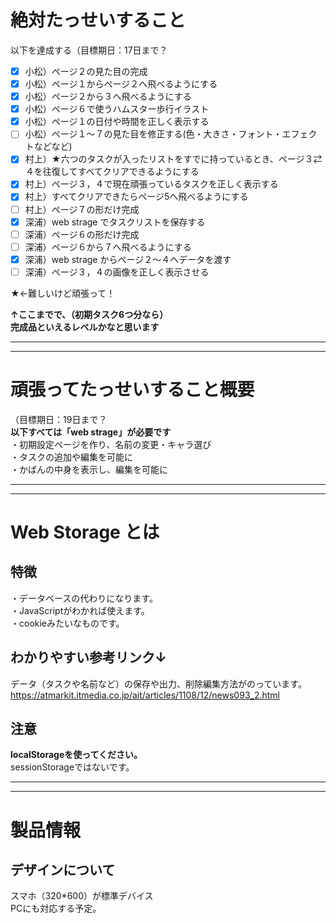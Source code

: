 # 絶対たっせいすること

以下を達成する（目標期日：17日まで？  

- [x] 小松）ページ２の見た目の完成
- [x] 小松）ページ１からページ２へ飛べるようにする
- [x] 小松）ページ２から３へ飛べるようにする
- [x] 小松）ページ６で使うハムスター歩行イラスト
- [x] 小松）ページ１の日付や時間を正しく表示する
- [ ] 小松）ページ１～７の見た目を修正する(色・大きさ・フォント・エフェクトなどなど)
- [x] 村上）★六つのタスクが入ったリストをすでに持っているとき、ページ３⇄４を往復してすべてクリアできるようにする
- [x] 村上）ページ３，４で現在頑張っているタスクを正しく表示する
- [x] 村上）すべてクリアできたらページ5へ飛べるようにする
- [ ] 村上）ページ７の形だけ完成
- [x] 深浦）web strage でタスクリストを保存する
- [ ] 深浦）ページ６の形だけ完成
- [ ] 深浦）ページ６から７へ飛べるようにする
- [x] 深浦）web strage からページ２～４へデータを渡す  
- [ ] 深浦）ページ３，４の画像を正しく表示させる

★←難しいけど頑張って！

**↑ここまでで、（初期タスク6つ分なら）  
完成品といえるレベルかなと思います**  
  
  
  ---
  ---
# 頑張ってたっせいすること概要
（目標期日：19日まで？  
**以下すべては「web strage」が必要です**  
・初期設定ページを作り、名前の変更・キャラ選び  
・タスクの追加や編集を可能に  
・かばんの中身を表示し、編集を可能に  


---
---
# Web Storage とは
## 特徴
・データベースの代わりになります。  
・JavaScriptがわかれば使えます。  
・cookieみたいなものです。  

## わかりやすい参考リンク↓
データ（タスクや名前など）の保存や出力、削除編集方法がのっています。
https://atmarkit.itmedia.co.jp/ait/articles/1108/12/news093_2.html  

## 注意
**localStorageを使ってください。**  
sessionStorageではないです。


---
---
# 製品情報
## デザインについて
スマホ（320*600）が標準デバイス  
PCにも対応する予定。
